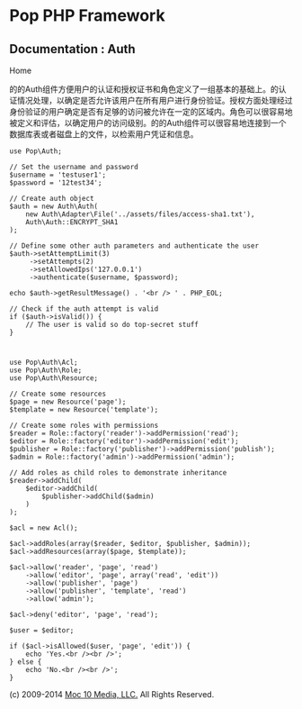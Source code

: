 Pop PHP Framework
=================

Documentation : Auth
--------------------

Home

的的Auth组件方便用户的认证和授权证书和角色定义了一组基本的基础上。的认证情况处理，以确定是否允许该用户在所有用户进行身份验证。授权方面处理经过身份验证的用户确定是否有足够的访问被允许在一定的区域内。角色可以很容易地被定义和评估，以确定用户的访问级别。的的Auth组件可以很容易地连接到一个数据库表或者磁盘上的文件，以检索用户凭证和信息。

    use Pop\Auth;

    // Set the username and password
    $username = 'testuser1';
    $password = '12test34';

    // Create auth object
    $auth = new Auth\Auth(
        new Auth\Adapter\File('../assets/files/access-sha1.txt'),
        Auth\Auth::ENCRYPT_SHA1
    );

    // Define some other auth parameters and authenticate the user
    $auth->setAttemptLimit(3)
         ->setAttempts(2)
         ->setAllowedIps('127.0.0.1')
         ->authenticate($username, $password);

    echo $auth->getResultMessage() . '<br /> ' . PHP_EOL;

    // Check if the auth attempt is valid
    if ($auth->isValid()) {
        // The user is valid so do top-secret stuff
    }

#
    use Pop\Auth\Acl;
    use Pop\Auth\Role;
    use Pop\Auth\Resource;

    // Create some resources
    $page = new Resource('page');
    $template = new Resource('template');

    // Create some roles with permissions
    $reader = Role::factory('reader')->addPermission('read');
    $editor = Role::factory('editor')->addPermission('edit');
    $publisher = Role::factory('publisher')->addPermission('publish');
    $admin = Role::factory('admin')->addPermission('admin');

    // Add roles as child roles to demonstrate inheritance
    $reader->addChild(
        $editor->addChild(
            $publisher->addChild($admin)
        )
    );

    $acl = new Acl();

    $acl->addRoles(array($reader, $editor, $publisher, $admin));
    $acl->addResources(array($page, $template));

    $acl->allow('reader', 'page', 'read')
        ->allow('editor', 'page', array('read', 'edit'))
        ->allow('publisher', 'page')
        ->allow('publisher', 'template', 'read')
        ->allow('admin');

    $acl->deny('editor', 'page', 'read');

    $user = $editor;

    if ($acl->isAllowed($user, 'page', 'edit')) {
        echo 'Yes.<br /><br />';
    } else {
        echo 'No.<br /><br />';
    }

\(c) 2009-2014 [Moc 10 Media, LLC.](http://www.moc10media.com) All
Rights Reserved.
